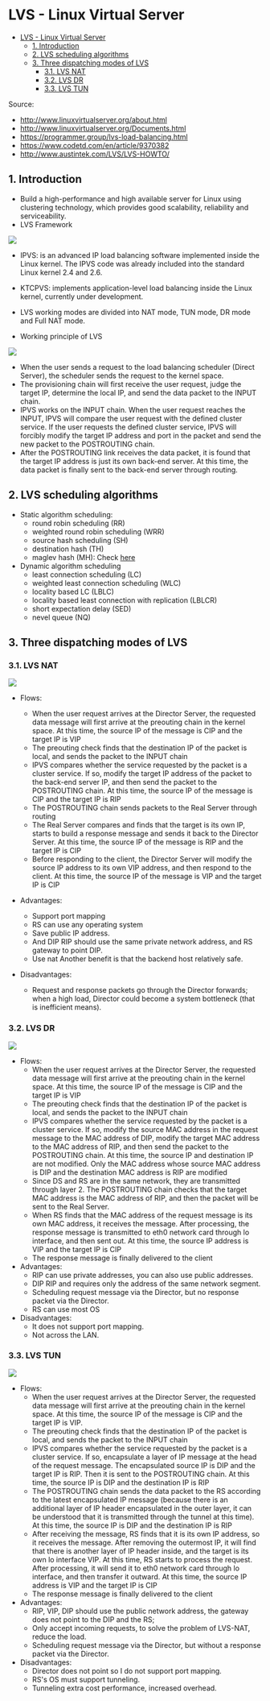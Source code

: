 # LVS - Linux Virtual Server

- [LVS - Linux Virtual Server](#lvs---linux-virtual-server)
  - [1. Introduction](#1-introduction)
  - [2. LVS scheduling algorithms](#2-lvs-scheduling-algorithms)
  - [3. Three dispatching modes of LVS](#3-three-dispatching-modes-of-lvs)
    - [3.1. LVS NAT](#31-lvs-nat)
    - [3.2. LVS DR](#32-lvs-dr)
    - [3.3. LVS TUN](#33-lvs-tun)

Source:

- <http://www.linuxvirtualserver.org/about.html>
- <http://www.linuxvirtualserver.org/Documents.html>
- <https://programmer.group/lvs-load-balancing.html>
- <https://www.codetd.com/en/article/9370382>
- <http://www.austintek.com/LVS/LVS-HOWTO/>

## 1. Introduction

- Build a high-performance and high available server for Linux using clustering technology, which provides good scalability, reliability and serviceability.
- LVS Framework

![](http://www.linuxvirtualserver.org/lvs_framework.jpg)

- IPVS: is an advanced IP load balancing software implemented inside the Linux kernel. The IPVS code was already included into the standard Linux kernel 2.4 and 2.6.
- KTCPVS: implements application-level load balancing inside the Linux kernel, currently under development.

- LVS working modes are divided into NAT mode, TUN mode, DR mode and Full NAT mode.
- Working principle of LVS

![](https://programmer.group/images/article/baee7a4c35abb85aa97718cb27494e34.jpg)

- When the user sends a request to the load balancing scheduler (Direct Server), the scheduler sends the request to the kernel space.
- The provisioning chain will first receive the user request, judge the target IP, determine the local IP, and send the data packet to the INPUT chain.
- IPVS works on the INPUT chain. When the user request reaches the INPUT, IPVS will compare the user request with the defined cluster service. If the user requests the defined cluster service, IPVS will forcibly modify the target IP address and port in the packet and send the new packet to the POSTROUTING chain.
- After the POSTROUTING link receives the data packet, it is found that the target IP address is just its own back-end server. At this time, the data packet is finally sent to the back-end server through routing.

## 2. LVS scheduling algorithms

- Static algorithm scheduling:
  - round robin scheduling (RR)
  - weighted round robin scheduling (WRR)
  - source hash scheduling (SH)
  - destination hash (TH)
  - maglev hash (MH): Check [here](https://blog.acolyer.org/2016/03/21/maglev-a-fast-and-reliable-software-network-load-balancer/)
- Dynamic algorithm scheduling
  - least connection scheduling (LC)
  - weighted least connection scheduling (WLC)
  - locality based LC (LBLC)
  - locality based least connection with replication (LBLCR)
  - short expectation delay (SED)
  - nevel queue (NQ)

## 3. Three dispatching modes of LVS

### 3.1. LVS NAT

![](https://programmer.group/images/article/d861020b9a5606cf64c62e6429b6937f.jpg)

- Flows:

  - When the user request arrives at the Director Server, the requested data message will first arrive at the preouting chain in the kernel space. At this time, the source IP of the message is CIP and the target IP is VIP
  - The preouting check finds that the destination IP of the packet is local, and sends the packet to the INPUT chain
  - IPVS compares whether the service requested by the packet is a cluster service. If so, modify the target IP address of the packet to the back-end server IP, and then send the packet to the POSTROUTING chain. At this time, the source IP of the message is CIP and the target IP is RIP
  - The POSTROUTING chain sends packets to the Real Server through routing
  - The Real Server compares and finds that the target is its own IP, starts to build a response message and sends it back to the Director Server. At this time, the source IP of the message is RIP and the target IP is CIP
  - Before responding to the client, the Director Server will modify the source IP address to its own VIP address, and then respond to the client. At this time, the source IP of the message is VIP and the target IP is CIP

- Advantages:
  - Support port mapping
  - RS can use any operating system
  - Save public IP address.
  - And DIP RIP should use the same private network address, and RS gateway to point DIP.
  - Use nat Another benefit is that the backend host relatively safe.
- Disadvantages:
  - Request and response packets go through the Director forwards; when a high load, Director could become a system bottleneck (that is inefficient means).

### 3.2. LVS DR

![](https://programmer.group/images/article/d923f0f6bd8fe876afd989646fa2f411.jpg)

- Flows:
  - When the user request arrives at the Director Server, the requested data message will first arrive at the preouting chain in the kernel space. At this time, the source IP of the message is CIP and the target IP is VIP
  - The preouting check finds that the destination IP of the packet is local, and sends the packet to the INPUT chain
  - IPVS compares whether the service requested by the packet is a cluster service. If so, modify the source MAC address in the request message to the MAC address of DIP, modify the target MAC address to the MAC address of RIP, and then send the packet to the POSTROUTING chain. At this time, the source IP and destination IP are not modified. Only the MAC address whose source MAC address is DIP and the destination MAC address is RIP are modified
  - Since DS and RS are in the same network, they are transmitted through layer 2. The POSTROUTING chain checks that the target MAC address is the MAC address of RIP, and then the packet will be sent to the Real Server.
  - When RS finds that the MAC address of the request message is its own MAC address, it receives the message. After processing, the response message is transmitted to eth0 network card through lo interface, and then sent out. At this time, the source IP address is VIP and the target IP is CIP
  - The response message is finally delivered to the client
- Advantages:
  - RIP can use private addresses, you can also use public addresses.
  - DIP RIP and requires only the address of the same network segment.
  - Scheduling request message via the Director, but no response packet via the Director.
  - RS can use most OS
- Disadvantages:
  - It does not support port mapping.
  - Not across the LAN.

### 3.3. LVS TUN

![](https://programmer.group/images/article/cda100ed429579984caece170cafb845.jpg)

- Flows:
  - When the user request arrives at the Director Server, the requested data message will first arrive at the preouting chain in the kernel space. At this time, the source IP of the message is CIP and the target IP is VIP.
  - The preouting check finds that the destination IP of the packet is local, and sends the packet to the INPUT chain
  - IPVS compares whether the service requested by the packet is a cluster service. If so, encapsulate a layer of IP message at the head of the request message. The encapsulated source IP is DIP and the target IP is RIP. Then it is sent to the POSTROUTING chain. At this time, the source IP is DIP and the destination IP is RIP
  - The POSTROUTING chain sends the data packet to the RS according to the latest encapsulated IP message (because there is an additional layer of IP header encapsulated in the outer layer, it can be understood that it is transmitted through the tunnel at this time). At this time, the source IP is DIP and the destination IP is RIP
  - After receiving the message, RS finds that it is its own IP address, so it receives the message. After removing the outermost IP, it will find that there is another layer of IP header inside, and the target is its own lo interface VIP. At this time, RS starts to process the request. After processing, it will send it to eth0 network card through lo interface, and then transfer it outward. At this time, the source IP address is VIP and the target IP is CIP
  - The response message is finally delivered to the client
- Advantages:
  - RIP, VIP, DIP should use the public network address, the gateway does not point to the DIP and the RS;
  - Only accept incoming requests, to solve the problem of LVS-NAT, reduce the load.
  - Scheduling request message via the Director, but without a response packet via the Director.
- Disadvantages:
  - Director does not point so I do not support port mapping.
  - RS's OS must support tunneling.
  - Tunneling extra cost performance, increased overhead.
